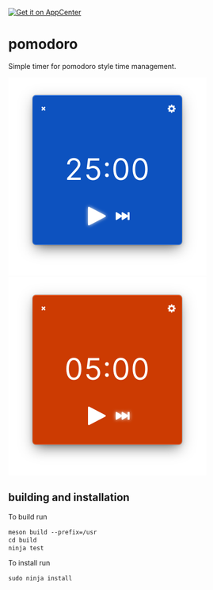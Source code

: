 [![Get it on AppCenter](https://appcenter.elementary.io/badge.svg)](https://appcenter.elementary.io/com.github.oowoosh0.pomodoro/)

# pomodoro
Simple timer for pomodoro style time management.

![Screenshot work](data/media/screenshot-1.png?raw=true) ![Screenshot break](data/media/screenshot-2.png?raw=true)

## building and installation
To build run

    meson build --prefix=/usr
    cd build
    ninja test

To install run

    sudo ninja install
